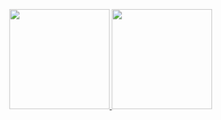 
<div>
<a href="https://github.com/seu-usuário-aqui">
<img height="180em" src="https://github-readme-stats.vercel.app/api/top-langs/?Pedroreis500&layout=compact&langs_count=7&theme=dracula"/>
<img height="180em" src="https://github-readme-stats.vercel.app/api?Pedroreis500&show_icons=true&theme=dracula&include_all_commits=true&count_private=true"/>
</div>
